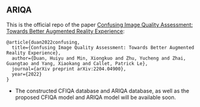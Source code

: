 ## ARIQA

This is the official repo of the paper [Confusing Image Quality Assessment: Towards Better Augmented Reality Experience](https://arxiv.org/pdf/2204.04900.pdf):
```
@article{duan2022confusing,
  title={Confusing Image Quality Assessment: Towards Better Augmented Reality Experience},
  author={Duan, Huiyu and Min, Xiongkuo and Zhu, Yucheng and Zhai, Guangtao and Yang, Xiaokang and Callet, Patrick Le},
  journal={arXiv preprint arXiv:2204.04900},
  year={2022}
}
```

* The constructed CFIQA database and ARIQA database, as well as the proposed CFIQA model and ARIQA model will be available soon.
